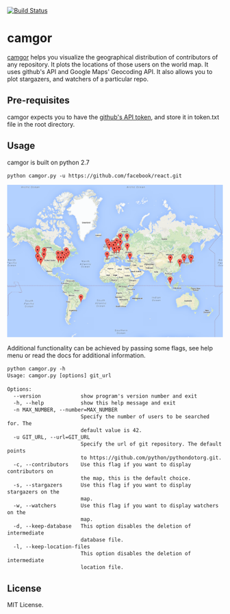 
[![Build Status](https://travis-ci.org/PiyushDeshmukh/camgor.svg?branch=master)](https://travis-ci.org/PiyushDeshmukh/camgor)


# camgor

[camgor](https://github.com/PiyushDeshmukh/camgor) helps you visualize the geographical distribution of contributors of any repository.
It plots the locations of those users on the world map. It uses github's API and Google Maps' Geocoding API. It also allows you to
plot stargazers, and watchers of a particular repo.

## Pre-requisites

camgor expects you to have the [github's API token](https://github.com/settings/tokens/new), and store it in token.txt file in the
root directory.

## Usage
camgor is built on python 2.7

    python camgor.py -u https://github.com/facebook/react.git

![reactjs map](/images/reactmap.png)

Additional functionality can be achieved by passing some flags, see help menu or read the docs for additional information.

    python camgor.py -h
    Usage: camgor.py [options] git_url

    Options:
      --version             show program's version number and exit
      -h, --help            show this help message and exit
      -n MAX_NUMBER, --number=MAX_NUMBER
                            Specify the number of users to be searched for. The
                            default value is 42.
      -u GIT_URL, --url=GIT_URL
                            Specify the url of git repository. The default points
                            to https://github.com/python/pythondotorg.git.
      -c, --contributors    Use this flag if you want to display contributors on
                            the map, this is the default choice.
      -s, --stargazers      Use this flag if you want to display stargazers on the
                            map.
      -w, --watchers        Use this flag if you want to display watchers on the
                            map.
      -d, --keep-database   This option disables the deletion of intermediate
                            database file.
      -l, --keep-location-files
                            This option disables the deletion of intermediate
                            location file.


## License
MIT License.
